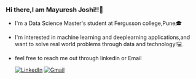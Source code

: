### Hi there,I am Mayuresh Joshi!!👋 



- I'm a Data Science Master's student at Fergusson college,Pune🎓
- I'm interested in machine learning and deeplearning applications,and want to solve real world problems through data and technology!💻
- feel free to reach me out through linkedin or Email

  [![LinkedIn](https://upload.wikimedia.org/wikipedia/commons/thumb/c/ca/LinkedIn_logo_initials.png/50px-LinkedIn_logo_initials.png
)](https://www.linkedin.com/in/mayuresh-joshi-723582203/)  [![Gmail](https://ssl.gstatic.com/ui/v1/icons/mail/rfr/logo_gmail_lockup_dark_1x.png
)](mailto:joshimayuresh45@gmail.com)





